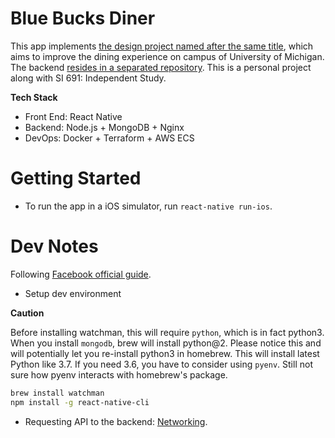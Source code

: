 # Blue Bucks Diner

This app implements [the design project named after the same title](https://shaungc.com/portfolio/4), which aims to improve the dining experience on campus of University of Michigan. The backend [resides in a separated repository](https://github.com/rivernews/bb-rest-api). This is a personal project along with SI 691: Independent Study.

**Tech Stack**

- Front End: React Native
- Backend: Node.js + MongoDB + Nginx
- DevOps: Docker + Terraform + AWS ECS

# Getting Started

- To run the app in a iOS simulator, run `react-native run-ios`.

# Dev Notes

Following [Facebook official guide](https://facebook.github.io/react-native/docs/getting-started.html).

- Setup dev environment

**Caution**

Before installing watchman, this will require `python`, which is in fact python3. When you install `mongodb`, brew will install python@2. Please notice this and will potentially let you re-install python3 in homebrew. This will install latest Python like 3.7. If you need 3.6, you have to consider using `pyenv`. Still not sure how pyenv interacts with homebrew's package.

```sh
brew install watchman
npm install -g react-native-cli
```

- Requesting API to the backend: [Networking](https://facebook.github.io/react-native/docs/network).